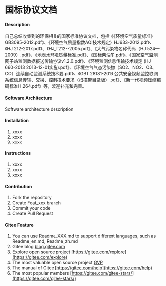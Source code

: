 # 国标协议文档

#### Description
自己总结收集到的环保相关的国家标准协议文档，包括《《环境空气质量标准》GB3095-2012.pdf》、《环境空气质量指数AQI技术规定》HJ633-2012.pdf》、《HJ 212-2017.pdf》、《HJ_T212--2005.pdf》、《大气污染物名称代码（HJ 524—2009）.pdf》、《地表水环境质量标准.pdf》、《国标柴油车.pdf》、《国家空气监测网子站监测数据报送传输协议v1.2.0.pdf》、《环境监测信息传输技术规定 (HJ 660-2013  2013-12-01实施).pdf》、《环境空气气态污染物（SO2、NO2、O3、CO）连续自动监测系统技术要.pdf》、《GBT 28181-2016 公共安全视频监控联网系统信息传输、交换、控制技术要求（扫描带目录版）.pdf》、《新一代视频压缩编码标准H.264.pdf》等，欢迎补充和完善。

#### Software Architecture
Software architecture description

#### Installation

1.  xxxx
2.  xxxx
3.  xxxx

#### Instructions

1.  xxxx
2.  xxxx
3.  xxxx

#### Contribution

1.  Fork the repository
2.  Create Feat_xxx branch
3.  Commit your code
4.  Create Pull Request


#### Gitee Feature

1.  You can use Readme\_XXX.md to support different languages, such as Readme\_en.md, Readme\_zh.md
2.  Gitee blog [blog.gitee.com](https://blog.gitee.com)
3.  Explore open source project [https://gitee.com/explore](https://gitee.com/explore)
4.  The most valuable open source project [GVP](https://gitee.com/gvp)
5.  The manual of Gitee [https://gitee.com/help](https://gitee.com/help)
6.  The most popular members  [https://gitee.com/gitee-stars/](https://gitee.com/gitee-stars/)
